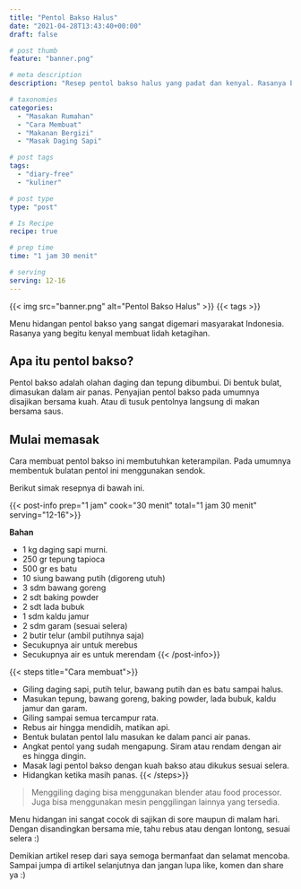 ```yaml
---
title: "Pentol Bakso Halus"
date: "2021-04-28T13:43:40+00:00"
draft: false

# post thumb
feature: "banner.png"

# meta description
description: "Resep pentol bakso halus yang padat dan kenyal. Rasanya begitu lezat dan menggoda selera."

# taxonomies
categories:
  - "Masakan Rumahan"
  - "Cara Membuat"
  - "Makanan Bergizi"
  - "Masak Daging Sapi"

# post tags
tags:
  - "diary-free"
  - "kuliner"

# post type
type: "post"

# Is Recipe
recipe: true

# prep time
time: "1 jam 30 menit"

# serving
serving: 12-16
---
```


{{< img src="banner.png" alt="Pentol Bakso Halus" >}}
{{< tags >}}

Menu hidangan pentol bakso yang sangat digemari masyarakat Indonesia. Rasanya yang begitu kenyal membuat lidah ketagihan.

## Apa itu pentol bakso?

Pentol bakso adalah olahan daging dan tepung dibumbui. Di bentuk bulat, dimasukan dalam air panas. Penyajian pentol bakso pada umumnya disajikan bersama kuah. Atau di tusuk pentolnya langsung di makan bersama saus.

## Mulai memasak

Cara membuat pentol bakso ini membutuhkan keterampilan. Pada umumnya membentuk bulatan pentol ini menggunakan sendok.

Berikut simak resepnya di bawah ini.

{{< post-info prep="1 jam" cook="30 menit" total="1 jam 30 menit" serving="12-16">}}

__Bahan__

-   1 kg daging sapi murni.
-   250 gr tepung tapioca
-   500 gr es batu
-   10 siung bawang putih (digoreng utuh)
-   3 sdm bawang goreng
-   2 sdt baking powder
-   2 sdt lada bubuk
-   1 sdm kaldu jamur
-   2 sdm garam (sesuai selera)
-   2 butir telur (ambil putihnya saja)
-   Secukupnya air untuk merebus
-   Secukupnya air es untuk merendam
{{< /post-info>}}

{{< steps title="Cara membuat">}}
- Giling daging sapi, putih telur, bawang putih dan es batu sampai halus.
- Masukan tepung, bawang goreng, baking powder, lada bubuk, kaldu jamur dan garam.
- Giling sampai semua tercampur rata.
- Rebus air hingga mendidih, matikan api.
- Bentuk bulatan pentol lalu masukan ke dalam panci air panas.
- Angkat pentol yang sudah mengapung. Siram atau rendam dengan air es hingga dingin.
- Masak lagi pentol bakso dengan kuah bakso atau dikukus sesuai selera.
- Hidangkan ketika masih panas.
{{< /steps>}}

> Menggiling daging bisa menggunakan blender atau food processor. Juga bisa menggunakan mesin penggilingan lainnya yang tersedia.

Menu hidangan ini sangat cocok di sajikan di sore maupun di malam hari. Dengan disandingkan bersama mie, tahu rebus atau dengan lontong, sesuai selera :)

Demikian artikel resep dari saya semoga bermanfaat dan selamat mencoba. Sampai jumpa di artikel selanjutnya dan jangan lupa like, komen dan share ya :)
